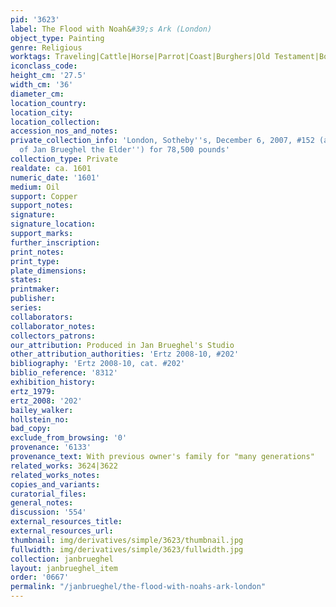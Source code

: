 ```yaml
---
pid: '3623'
label: The Flood with Noah&#39;s Ark (London)
object_type: Painting
genre: Religious
worktags: Traveling|Cattle|Horse|Parrot|Coast|Burghers|Old Testament|Boat
iconclass_code:
height_cm: '27.5'
width_cm: '36'
diameter_cm:
location_country:
location_city:
location_collection:
accession_nos_and_notes:
private_collection_info: 'London, Sotheby''s, December 6, 2007, #152 (as ''Studio
  of Jan Brueghel the Elder'') for 78,500 pounds'
collection_type: Private
realdate: ca. 1601
numeric_date: '1601'
medium: Oil
support: Copper
support_notes:
signature:
signature_location:
support_marks:
further_inscription:
print_notes:
print_type:
plate_dimensions:
states:
printmaker:
publisher:
series:
collaborators:
collaborator_notes:
collectors_patrons:
our_attribution: Produced in Jan Brueghel's Studio
other_attribution_authorities: 'Ertz 2008-10, #202'
bibliography: 'Ertz 2008-10, cat. #202'
biblio_reference: '8312'
exhibition_history:
ertz_1979:
ertz_2008: '202'
bailey_walker:
hollstein_no:
bad_copy:
exclude_from_browsing: '0'
provenance: '6133'
provenance_text: With previous owner's family for "many generations"
related_works: 3624|3622
related_works_notes:
copies_and_variants:
curatorial_files:
general_notes:
discussion: '554'
external_resources_title:
external_resources_url:
thumbnail: img/derivatives/simple/3623/thumbnail.jpg
fullwidth: img/derivatives/simple/3623/fullwidth.jpg
collection: janbrueghel
layout: janbrueghel_item
order: '0667'
permalink: "/janbrueghel/the-flood-with-noahs-ark-london"
---
```

